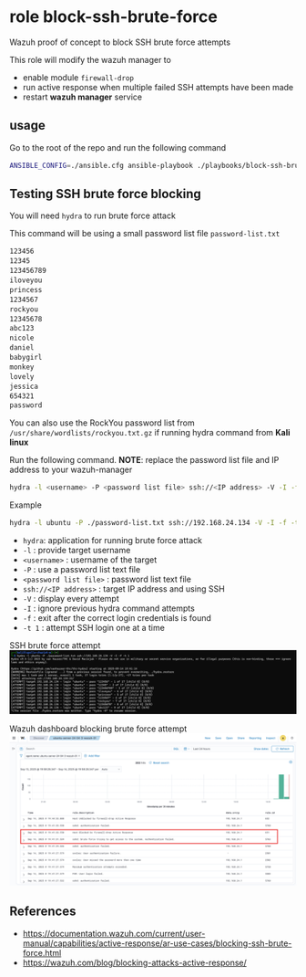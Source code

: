 # role block-ssh-brute-force

Wazuh proof of concept to block SSH brute force attempts

This role will modify the wazuh manager to
- enable module `firewall-drop`
- run active response when multiple failed SSH attempts have been made
- restart **wazuh manager** service

## usage

Go to the root of the repo and run the following command

```bash
ANSIBLE_CONFIG=./ansible.cfg ansible-playbook ./playbooks/block-ssh-brute-force.yaml
```

## Testing SSH brute force blocking

You will need `hydra` to run brute force attack

This command will be using a small password list file `password-list.txt`

```txt
123456
12345
123456789
iloveyou
princess
1234567
rockyou
12345678
abc123
nicole
daniel
babygirl
monkey
lovely
jessica
654321
password
```

You can also use the RockYou password list from `/usr/share/wordlists/rockyou.txt.gz` if running hydra command from **Kali linux**

Run the following command. **NOTE**: replace the password list file and IP address to your wazuh-manager

```bash
hydra -l <username> -P <password list file> ssh://<IP address> -V -I -f -t 1
```

Example

```bash
hydra -l ubuntu -P ./password-list.txt ssh://192.168.24.134 -V -I -f -t 1
```

- `hydra`: application for running brute force attack
- `-l` : provide target username
- `<username>` : username of the target
- `-P` : use a password list text file
- `<password list file>` : password list text file
- `ssh://<IP address>` : target IP address and using SSH
- `-V` : display every attempt
- `-I` : ignore previous hydra command attempts
- `-f` : exit after the correct login credentials is found
- `-t 1` : attempt SSH login one at a time

SSH brute force attempt
![SSH brute force attempt](../../assets/images/block-ssh-brute-force-Hydra-attempt.png)

Wazuh dashboard blocking brute force attempt
![Wazuh dashboard blocking brute force attempt](../../assets/images/block-ssh-brute-force-Wazuh-daskboard.png)

## References

- https://documentation.wazuh.com/current/user-manual/capabilities/active-response/ar-use-cases/blocking-ssh-brute-force.html
- https://wazuh.com/blog/blocking-attacks-active-response/
